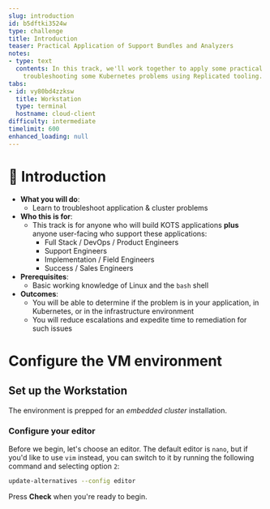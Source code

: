 ```yaml
---
slug: introduction
id: b5dftki3524w
type: challenge
title: Introduction
teaser: Practical Application of Support Bundles and Analyzers
notes:
- type: text
  contents: In this track, we'll work together to apply some practical methods for
    troubleshooting some Kubernetes problems using Replicated tooling.
tabs:
- id: vy80bd4zzksw
  title: Workstation
  type: terminal
  hostname: cloud-client
difficulty: intermediate
timelimit: 600
enhanced_loading: null
---
```


👋 Introduction
===============

* **What you will do**:
  * Learn to troubleshoot application & cluster problems
* **Who this is for**:
  * This track is for anyone who will build KOTS applications **plus** anyone user-facing who support these applications:
    * Full Stack / DevOps / Product Engineers
    * Support Engineers
    * Implementation / Field Engineers
    * Success / Sales Engineers
* **Prerequisites**:
  * Basic working knowledge of Linux and the `bash` shell
* **Outcomes**:
  * You will be able to determine if the problem is in your application, in Kubernetes, or in the infrastructure environment
  * You will reduce escalations and expedite time to remediation for such issues

# Configure the VM environment

## Set up the Workstation

The environment is prepped for an *embedded cluster* installation.

### Configure your editor

Before we begin, let's choose an editor.  The default editor is `nano`, but if you'd like to use `vim` instead, you can switch to it by running the following command and selecting option `2`:

```bash
update-alternatives --config editor
```

Press **Check** when you're ready to begin.
